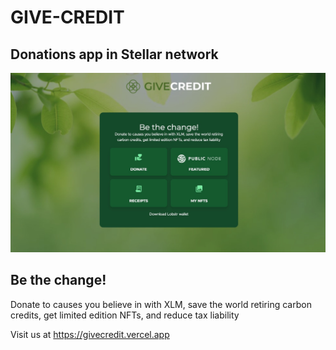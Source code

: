 # GIVE-CREDIT
## Donations app in Stellar network

![GiveCredit](/public/media/givecredit.jpg)

## Be the change!

Donate to causes you believe in with XLM, save the world retiring carbon credits, get limited edition NFTs, and reduce tax liability

Visit us at https://givecredit.vercel.app